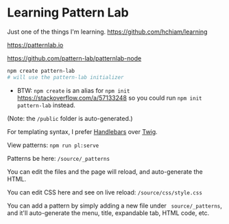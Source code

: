 # Learning Pattern Lab

Just one of the things I'm learning. <https://github.com/hchiam/learning>

<https://patternlab.io>

<https://github.com/pattern-lab/patternlab-node>

```bash
npm create pattern-lab
# will use the pattern-lab initializer
```

- BTW: `npm create` is an alias for `npm init` <https://stackoverflow.com/a/57133248> so you could run `npm init pattern-lab` instead.

(Note: the `/public` folder is auto-generated.)

For templating syntax, I prefer [Handlebars](https://handlebarsjs.com/guide/) over [Twig](https://twig.symfony.com/).

View patterns: `npm run pl:serve`

Patterns be here: `/source/_patterns`

You can edit the files and the page will reload, and auto-generate the HTML.

You can edit CSS here and see on live reload: `/source/css/style.css`

You can add a pattern by simply adding a new file under ` source/_patterns`, and it'll auto-generate the menu, title, expandable tab, HTML code, etc.
